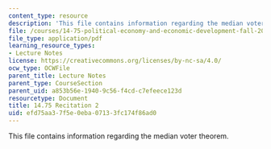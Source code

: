 ```yaml
---
content_type: resource
description: 'This file contains information regarding the median voter theorem. '
file: /courses/14-75-political-economy-and-economic-development-fall-2012/efd75aa37f5e0eba07133fc174f86ad0_MIT14_75F12_Recitation2.pdf
file_type: application/pdf
learning_resource_types:
- Lecture Notes
license: https://creativecommons.org/licenses/by-nc-sa/4.0/
ocw_type: OCWFile
parent_title: Lecture Notes
parent_type: CourseSection
parent_uid: a853b56e-1940-9c56-f4cd-c7efeece123d
resourcetype: Document
title: 14.75 Recitation 2
uid: efd75aa3-7f5e-0eba-0713-3fc174f86ad0
---
```

This file contains information regarding the median voter theorem. 
